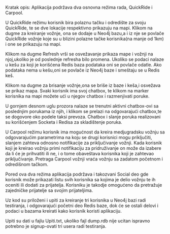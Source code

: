 Kratak opis:
Aplikacija podržava dva osnovna režima rada, QuickRide i Carpool.

U QuickRide režimu korisnik bira polaznu tačku i odredište za svoju QuickRide,
te se dve lokacije respektivno prikazuju na mapi. Klikom na dugme za kreiranje 
vožnje, ona se dodaje u Neo4j bazu,a i iz nje se povlače QuickRide vožnje koje 
su u blizini polazne tačke korisnika(na manje od 1km) i one se prikazuju na mapi.

Klikom na dugme Refresh vrši se osvežavanje prikaza mape i vožnji na njoj,ukoliko 
je od poslednje refresha bilo promena. Ukoliko se podaci nalaze u kešu za koji je 
korišćena Redis baza podataka oni se povlače odatle. Ako podataka nema u kešu,oni 
se povlače iz Neo4j baze i smeštaju se u Redis keš.

Klikom na dugme za brisanje vožnje,ona se briše iz baze i keša,i osvežava se prikaz mapa.
Svaki korisnik ima svoj chatbox, te klikom na marker korisnika na mapi možete ući u njegov
chatbox i razmenjivati poruke.

U gornjem desnom uglu prozora nalaze se trenutni aktivni chatbox-ovi sa poslednjim porukama
iz njih, i klikom se prelazi na odgovarajući chatbox,te se dogovore oko podele taksi prevoza.
Chatbox i slanje poruka realizovani su korišćenjem Socketa i Redisa za skladištenje poruka.

U Carpool režimu korisnik ima mogućnost da kreira medjugradsku vožnju sa odgovarajućim 
parametrima na koju se drugi korisnici mogu priključiti, slanjem zahteva odnosno notifikacije 
za priključivanje vožnji. Kada korisnik koji je kreirao vožnju primi notifikaciju za 
pridruživanje on može da izabere da li će je prihvatiti ili ne, i o tome obaveštava korisnika 
koji je zahtevao priključivanje.
Pretraga Carpool vožnji vraća vožnju sa zadatom početnom i odredišnom tačkom.

Pored ova dva režima aplikacija podržava i takozvani Social deo gde korisnik može prikazati 
listu svih korisnika sa kojima je delio vožnju te ih oceniti ili dodati za prijatelja.
Korisniku je takodje omogućeno da pretražuje zajedničke prijatelje sa svojim prijateljima.

Uz kod su priloženi i upiti za kreiranje tri korisnika u Neo4j bazi radi testiranja, i 
odgovarajući početni deo Redis baze, dok će se ostali delovi i podaci u bazama kreirati 
kako korisnik koristi aplikaciju.

Upiti su dati u fajlu Upiti.txt, ukoliko fajl dump.rdb nije ucitan ispravno potrebno je signup-ovati 
tri usera radi testiranja.  
